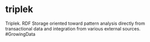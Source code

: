 triplek
=======

Triplek. RDF Storage oriented toward pattern analysis directly from transactional data and integration from various external sources. #GrowingData
